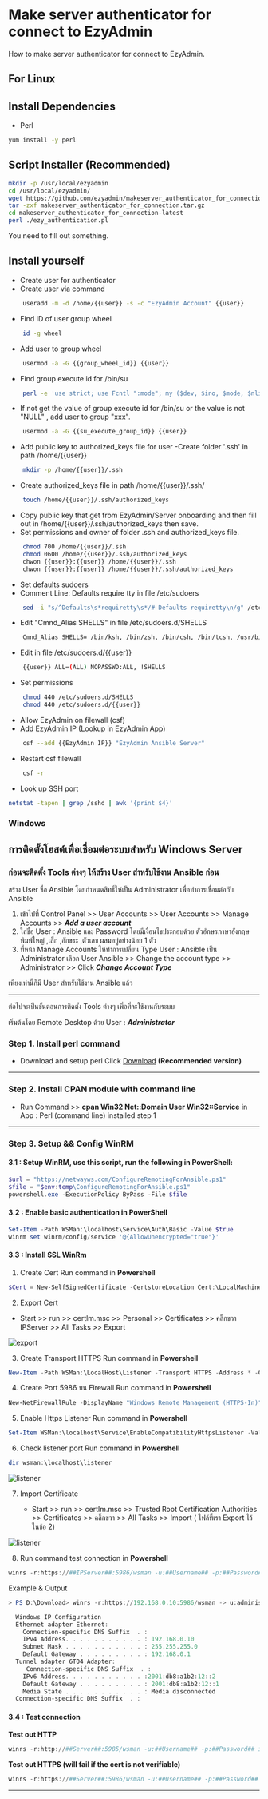 # Make server authenticator for connect to EzyAdmin

How to make server authenticator for connect to EzyAdmin. 

## For Linux

## Install Dependencies

- Perl

```bash
yum install -y perl
```

## Script Installer (Recommended)

```bash
mkdir -p /usr/local/ezyadmin
cd /usr/local/ezyadmin/
wget https://github.com/ezyadmin/makeserver_authenticator_for_connection/archive/latest.tar.gz -O makeserver_authenticator_for_connection.tar.gz
tar -zxf makeserver_authenticator_for_connection.tar.gz
cd makeserver_authenticator_for_connection-latest
perl ./ezy_authentication.pl
```

You need to fill out something.

## Install yourself

- Create user for authenticator
- Create user via command

```bash
    useradd -m -d /home/{{user}} -s -c "EzyAdmin Account" {{user}}
```

- Find ID of user group wheel

```bash
    id -g wheel
```

- Add user to group wheel

```bash
    usermod -a -G {{group_wheel_id}} {{user}}
```

- Find group execute id for /bin/su

```bash
    perl -e 'use strict; use Fcntl ":mode"; my ($dev, $ino, $mode, $nlink, $uid, $gid, $rdev, $size, $atime, $mtime, $ctime, $blksize, $blocks) = lstat("/bin/su"); my $otherExecute = $mode & S_IXOTH; if ($otherExecute) { my $userGroup = getgrgid($gid); my $groupExecute = ($mode & S_IXGRP) >> 3; if ($userGroup ne "root" && $groupExecute eq 1) { print "\$userGroup\n";} else { print "NULL\n";}} else { print "NULL\n";}'
```

- If not get the value of group execute id for /bin/su or the value is not "NULL" , add user to group "xxx".

```bash
    usermod -a -G {{su_execute_group_id}} {{user}}
```

- Add public key to authorized_keys file  for user
-Create folder '.ssh' in path /home/{{user}}

```bash
    mkdir -p /home/{{user}}/.ssh
```

- Create  authorized_keys file in path /home/{{user}}/.ssh/

```bash
    touch /home/{{user}}/.ssh/authorized_keys
```

- Copy public key that get from EzyAdmin/Server onboarding and then fill out in /home/{{user}}/.ssh/authorized_keys then save.
- Set permissions and owner of folder .ssh and authorized_keys file.

```bash
    chmod 700 /home/{{user}}/.ssh
    chmod 0600 /home/{{user}}/.ssh/authorized_keys
    chwon {{user}}:{{user}} /home/{{user}}/.ssh
    chwon {{user}}:{{user}} /home/{{user}}/.ssh/authorized_keys
```

- Set defaults sudoers
- Comment Line: Defaults require tty in file /etc/sudoers

```bash
    sed -i "s/^Defaults\s*requiretty\s*/# Defaults requiretty\n/g" /etc/sudoers
```

- Edit "Cmnd_Alias SHELLS" in file /etc/sudoers.d/SHELLS

```bash
    Cmnd_Alias SHELLS= /bin/ksh, /bin/zsh, /bin/csh, /bin/tcsh, /usr/bin/login, /usr/sbin/nologin
```

- Edit in file /etc/sudoers.d/{{user}}

```bash
    {{user}} ALL=(ALL) NOPASSWD:ALL, !SHELLS
```

- Set permissions

```bash
    chmod 440 /etc/sudoers.d/SHELLS
    chmod 440 /etc/sudoers.d/{{user}}
```

- Allow EzyAdmin on filewall (csf)
- Add EzyAdmin IP (Lookup in EzyAdmin App)

```bash
    csf --add {{EzyAdmin IP}} "EzyAdmin Ansible Server"
```

- Restart csf filewall

```bash
    csf -r
```

- Look up SSH port

```bash
netstat -tapen | grep /sshd | awk '{print $4}'
```

### Windows

## การติดตั้งโฮสต์เพื่อเชื่อมต่อระบบสำหรับ Windows Server

### ก่อนจะติดตั้ง Tools ต่างๆ ให้สร้าง User สำหรับใช้งาน Ansible ก่อน

 สร้าง User ชื่อ Ansible โดยกำหนดสิทธิ์ให้เป็น Administrator เพื่อทำการเชื่อมต่อกับ Ansible

 1. เข้าไปที่ Control Panel >> User Accounts >> User Accounts >> Manage Accounts >> **_Add a user account_**
 2. ใส่ชื่อ User : Ansible และ Password โดยมีเงื่อนไขประกอบด้วย ตัวอักษรภาษาอังกฤษพิมพ์ใหญ่ ,เล็ก ,อักขระ ,ตัวเลข ผสมอยู่อย่างน้อย 1 ตัว
 3. ที่หน้า Manage Accounts ให้ทำการเปลี่ยน Type User : Ansible เป็น Administrator เลือก User Ansible >> Change the account type >> Administrator >> Click **_Change Account Type_**

เพียงเท่านี้ก็มี User สำหรับใช้งาน Ansible แล้ว

----
ต่อไปจะเป็นขั้นตอนการติดตั้ง Tools ต่างๆ เพื่อที่จะใช้งานกับระบบ

 เริ่มต้นโดย Remote Desktop ด้วย User : **_Administrator_**

### Step 1. Install perl command

- Download and setup perl Click [Download](http://strawberryperl.com) **(Recommended version)**

----
### Step 2. Install CPAN module with command line

- Run Command >> **cpan Win32 Net::Domain User Win32::Service** in App : Perl (command line) installed step 1

----
### Step 3. Setup && Config WinRM
#### 3.1 : Setup WinRM, use this script, run the following in PowerShell:

```powershell
$url = "https://netwayws.com/ConfigureRemotingForAnsible.ps1"
$file = "$env:temp\ConfigureRemotingForAnsible.ps1"
powershell.exe -ExecutionPolicy ByPass -File $file
```

#### 3.2 : Enable basic authentication in PowerShell

```powershell
Set-Item -Path WSMan:\localhost\Service\Auth\Basic -Value $true
winrm set winrm/config/service '@{AllowUnencrypted="true"}'
```
#### 3.3 : Install SSL WinRm

1. Create Cert Run command in **Powershell**

  ```powershell
  $Cert = New-SelfSignedCertificate -CertstoreLocation Cert:\LocalMachine\My -DnsName **YOUR IPServer** 
  ```

2. Export Cert

* Start >> run >> certlm.msc >> Personal >> Certificates >> คลิ๊กขวา IPServer >> All Tasks >> Export

![export](/images/export.png)

3. Create Transport HTTPS Run command in **Powershell**

```powershell
New-Item -Path WSMan:\LocalHost\Listener -Transport HTTPS -Address * -CertificateThumbPrint $Cert.Thumbprint –Force 
```

4. Create Port 5986 บน Firewall Run command in **Powershell**

```powershell
New-NetFirewallRule -DisplayName "Windows Remote Management (HTTPS-In)" -Name "Windows Remote Management (HTTPS-In)" -Profile Any -LocalPort 5986 -Protocol TCP
```

5. Enable Https Listener Run command in **Powershell**

```powershell
Set-Item WSMan:\localhost\Service\EnableCompatibilityHttpsListener -Value true 
```

6. Check listener port Run command in **Powershell**

```powershell
dir wsman:\localhost\listener
```

![listener](/images/listener.png)

7. Import Certificate 

   * Start >> run >> certlm.msc >> Trusted Root Certification Authorities  >> Certificates >> คลิ๊กขวา >> All Tasks >> Import ( ไฟล์ที่เรา Export ไว้ในข้อ 2) 

![listener](/images/import.png)

8. Run command test connection in **Powershell**

```powershell
winrs -r:https://##IPServer##:5986/wsman -u:##Username## -p:##Password## -ssl ipconfig
```

Example & Output
```powershell
> PS D:\Download> winrs -r:https://192.168.0.10:5986/wsman -> u:administrator -p:0123456789 -ssl ipconfig 

  Windows IP Configuration 
  Ethernet adapter Ethernet: 
    Connection-specific DNS Suffix  . : 
    IPv4 Address. . . . . . . . . . . : 192.168.0.10
    Subnet Mask . . . . . . . . . . . : 255.255.255.0 
    Default Gateway . . . . . . . . . : 192.168.0.1 
  Tunnel adapter 6TO4 Adapter: 
     Connection-specific DNS Suffix  . : 
    IPv6 Address. . . . . . . . . . . :2001:db8:a1b2:12::2
    Default Gateway . . . . . . . . . : 2001:db8:a1b2:12::1 
    Media State . . . . . . . . . . . : Media disconnected 
  Connection-specific DNS Suffix  . : 
```
#### 3.4 : Test connection

**Test out HTTP**

```powershell
winrs -r:http://##Server##:5985/wsman -u:##Username## -p:##Password## ipconfig
```
**Test out HTTPS (will fail if the cert is not verifiable)**

```powershell
winrs -r:https://##Server##:5986/wsman -u:##Username## -p:##Password## -ssl ipconfig
```

----
<!-- ### Step 4. Download ezyadmin activate server script

- Download file ezyactivate.pl [Click Right and Save link as](https://raw.githubusercontent.com/ezyadmin/makeserver_authenticator_for_connection/master/ezy_authentication.pl) and Run >> perl ezy_authentication.pl in **Powershell**

### Step 5. สคริปจะถาม Ansible URL, และ Secret Key ในการติดตั้ง ให้นำข้อมูล Ansible Server ของ custommer ไปกรอก

```text
Ansible URL : http://203.78.103.160
Secret Key : a227da47cfb7d6975d8055675a43ac3ca473830a870577a16f20ed741b402e186d0a719e0be48add
```

### Step 6. เมื่อทำการติดตั้งเพื่อเชื่อมต่อระบบเสร็จ ให้ไปยืนยันการเชื่อมต่อระบบที่ Admin Server List

### Step 7. คลิ๊กที่ activated เพื่อยืนยันของมูลสิทธิ์การเข้าถึงโฮสต์ และเลือก connector เพื่อเชื่อมต่อระบบ -->

